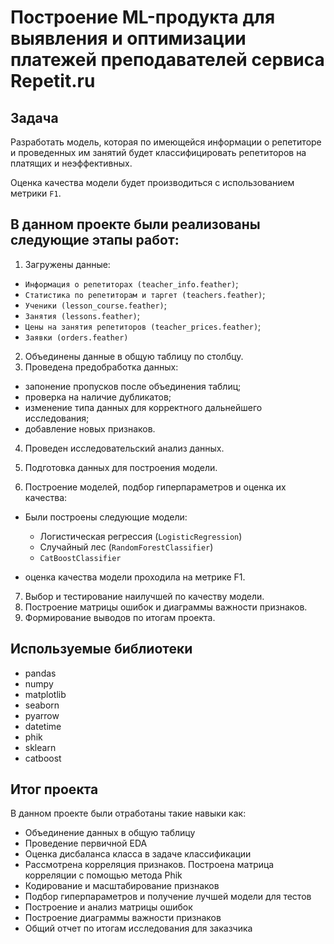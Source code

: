 # Построение ML-продукта для выявления и оптимизации платежей преподавателей сервиса Repetit.ru

## Задача 

Разработать модель, которая по имеющейся информации о репетиторе и проведенных им занятий будет классифицировать репетиторов на платящих и неэффективных. 

Оценка качества модели будет производиться с использованием метрики `F1`.

## В данном проекте были реализованы следующие этапы работ:

1. Загружены данные:

- `Информация о репетиторах (teacher_info.feather)`;
- `Статистика по репетиторам и таргет (teachers.feather)`;
- `Ученики (lesson_course.feather)`;
- `Занятия (lessons.feather)`;
- `Цены на занятия репетиторов (teacher_prices.feather)`;
- `Заявки (orders.feather)`

2. Объединены данные в общую таблицу по столбцу.
3. Проведена предобработка данных:

- запонение пропусков после объединения таблиц;
- проверка на наличие дубликатов;
- изменение типа данных для корректного дальнейшего исследования;
- добавление новых признаков.

4. Проведен исследовательский анализ данных.

5. Подготовка данных для построения модели.

6. Построение моделей, подбор гиперпараметров и оценка их качества:

- Были построены следующие модели:
  - Логистическая регрессия (`LogisticRegression`)
  - Случайный лес (`RandomForestClassifier`)
  - `CatBoostClassifier`

- оценка качества модели проходила на метрике F1.

7. Выбор и тестирование наилучшей по качеству модели.
8. Построение матрицы ошибок и диаграммы важности признаков.
9. Формирование выводов по итогам проекта.

## Используемые библиотеки

- pandas
- numpy
- matplotlib
- seaborn
- pyarrow
- datetime
- phik
- sklearn
- catboost

## Итог проекта

В данном проекте были отработаны такие навыки как:

- Объединение данных в общую таблицу
- Проведение первичной EDA
- Оценка дисбаланса класса в задаче классификации
- Рассмотрена корреляция признаков. Построена матрица корреляции с помощью метода Phik
- Кодирование и масштабирование признаков
- Подбор гиперпараметров и получение лучшей модели для тестов
- Построение и анализ матрицы ошибок
- Построение диаграммы важности признаков
- Общий отчет по итогам исследования для заказчика